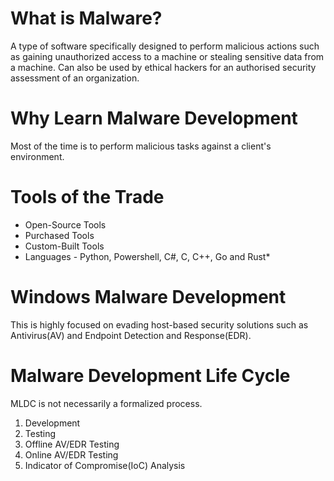 # What is Malware?
A type of software specifically designed to perform malicious actions such as gaining unauthorized access to a machine or stealing sensitive data from a machine.
Can also be used by ethical hackers for an authorised security assessment of an organization.
# Why Learn Malware Development
Most of the time is to perform malicious tasks against a client's environment.
# Tools of the Trade
- Open-Source Tools
- Purchased Tools
- Custom-Built Tools
- Languages - Python, Powershell, C#, C, C++, Go and Rust*
# Windows Malware Development
This is highly focused on evading host-based security solutions such as Antivirus(AV) and Endpoint Detection and Response(EDR).

# Malware Development Life Cycle
MLDC is not necessarily a formalized process.

1. Development
2. Testing
3. Offline AV/EDR Testing
4. Online AV/EDR Testing
5. Indicator of Compromise(IoC) Analysis